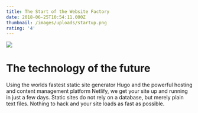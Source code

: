 ```yaml
---
title: The Start of the Website Factory
date: 2018-06-25T10:54:11.000Z
thumbnail: /images/uploads/startup.png
rating: '4'
---
```

![](/images/uploads/startup.png)

# The technology of the future

Using the worlds fastest static site generator Hugo and the powerful hosting and content management platform Netlify, we get your site up and running in just a few days. Static sites do not rely on a database, but merely plain text files. Nothing to hack and your site loads as fast as possible.
